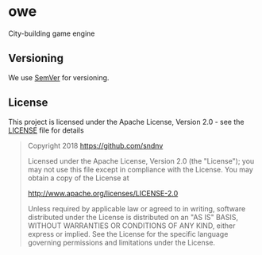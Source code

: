 # owe

City-building game engine

## Versioning
We use [SemVer](http://semver.org/) for versioning.

## License
This project is licensed under the Apache License, Version 2.0 - see the [LICENSE](LICENSE) file for details

> Copyright 2018 https://github.com/sndnv
>
> Licensed under the Apache License, Version 2.0 (the "License");
> you may not use this file except in compliance with the License.
> You may obtain a copy of the License at
>
> http://www.apache.org/licenses/LICENSE-2.0
>
> Unless required by applicable law or agreed to in writing, software
> distributed under the License is distributed on an "AS IS" BASIS,
> WITHOUT WARRANTIES OR CONDITIONS OF ANY KIND, either express or implied.
> See the License for the specific language governing permissions and
> limitations under the License.
